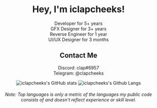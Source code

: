 <h1 align="center">Hey, I'm iclapcheeks!</h1>

<div align="center">

 Developer for 5+ years <br>
 GFX Designer for 3+ years <br>
 Reverse Engineer for 1 year <br>
 UI/UX Designer for 3 months <br>

 ## Contact Me
 Discord: clap#6957 <br>
 Telegram: @clapcheeks

 ![iclapcheeks's GitHub stats](https://github-readme-stats.vercel.app/api?username=iclapcheeks&show_icons=true&theme=tokyonight&line_height=33&bg_color=00000000&hide_title=true&hide_border=true&count_private=true&include_all_commits=true&enable_animations=true")
 ![iclapcheeks's Github Langs](https://github-readme-stats.vercel.app/api/top-langs/?username=iclapcheeks&langs_count=4&theme=tokyonight&line_height=35&bg_color=00000000&hide_title=true&hide_border=true&count_private=true&enable_animations=true&hide=cmake)
 ###### Note: Top languages is only a metric of the languages my public code consists of and doesn't reflect experience or skill level.
</div>
